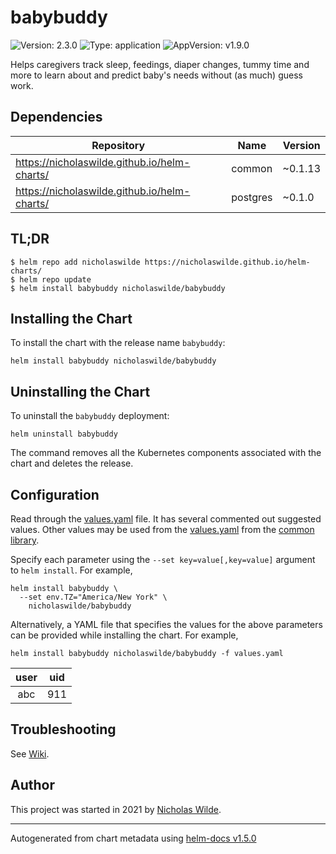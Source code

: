# babybuddy

![Version: 2.3.0](https://img.shields.io/badge/Version-2.3.0-informational?style=flat-square) ![Type: application](https://img.shields.io/badge/Type-application-informational?style=flat-square) ![AppVersion: v1.9.0](https://img.shields.io/badge/AppVersion-v1.9.0-informational?style=flat-square)

Helps caregivers track sleep, feedings, diaper changes, tummy time and more to learn about and predict baby's needs without (as much) guess work.

## Dependencies

| Repository | Name | Version |
|------------|------|---------|
| https://nicholaswilde.github.io/helm-charts/ | common | ~0.1.13 |
| https://nicholaswilde.github.io/helm-charts/ | postgres | ~0.1.0 |

## TL;DR
```console
$ helm repo add nicholaswilde https://nicholaswilde.github.io/helm-charts/
$ helm repo update
$ helm install babybuddy nicholaswilde/babybuddy
```

## Installing the Chart
To install the chart with the release name `babybuddy`:
```console
helm install babybuddy nicholaswilde/babybuddy
```

## Uninstalling the Chart
To uninstall the `babybuddy` deployment:
```console
helm uninstall babybuddy
```
The command removes all the Kubernetes components associated with the chart and deletes the release.

## Configuration

Read through the [values.yaml](./values.yaml) file. It has several commented out suggested values.
Other values may be used from the [values.yaml](../common/values.yaml) from the [common library](../common).

Specify each parameter using the `--set key=value[,key=value]` argument to `helm install`. For example,
```console
helm install babybuddy \
  --set env.TZ="America/New York" \
    nicholaswilde/babybuddy
```

Alternatively, a YAML file that specifies the values for the above parameters can be provided while installing the chart.
For example,
```console
helm install babybuddy nicholaswilde/babybuddy -f values.yaml
```

|   user   | uid |
|:--------:|:---:|
| abc |  911 |

## Troubleshooting
See [Wiki](https://github.com/nicholaswilde/helm-charts/wiki/Troubleshooting).

## Author
This project was started in 2021 by [Nicholas Wilde](https://github.com/nicholaswilde).

----------------------------------------------
Autogenerated from chart metadata using [helm-docs v1.5.0](https://github.com/norwoodj/helm-docs/releases/v1.5.0)
